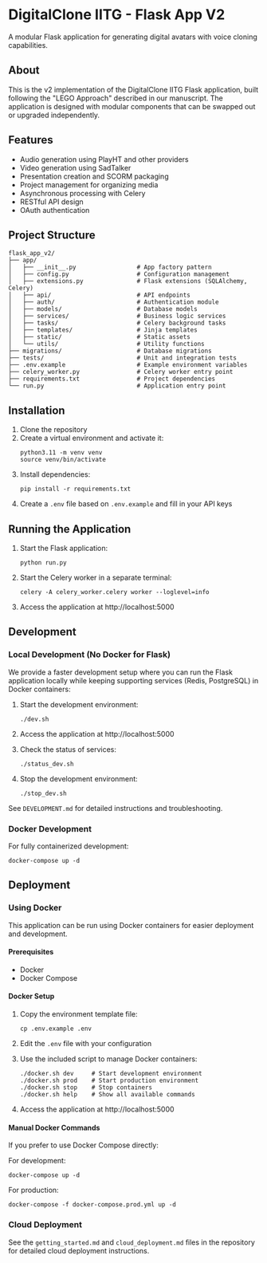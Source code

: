 # DigitalClone IITG - Flask App V2

A modular Flask application for generating digital avatars with voice cloning capabilities.

## About

This is the v2 implementation of the DigitalClone IITG Flask application, built following the "LEGO Approach" described in our manuscript. The application is designed with modular components that can be swapped out or upgraded independently.

## Features

- Audio generation using PlayHT and other providers
- Video generation using SadTalker
- Presentation creation and SCORM packaging
- Project management for organizing media
- Asynchronous processing with Celery
- RESTful API design
- OAuth authentication

## Project Structure

```
flask_app_v2/
├── app/
│   ├── __init__.py                 # App factory pattern
│   ├── config.py                   # Configuration management
│   ├── extensions.py               # Flask extensions (SQLAlchemy, Celery)
│   ├── api/                        # API endpoints
│   ├── auth/                       # Authentication module
│   ├── models/                     # Database models
│   ├── services/                   # Business logic services
│   ├── tasks/                      # Celery background tasks
│   ├── templates/                  # Jinja templates
│   ├── static/                     # Static assets
│   └── utils/                      # Utility functions
├── migrations/                     # Database migrations
├── tests/                          # Unit and integration tests
├── .env.example                    # Example environment variables
├── celery_worker.py                # Celery worker entry point
├── requirements.txt                # Project dependencies
└── run.py                          # Application entry point
```

## Installation

1. Clone the repository
2. Create a virtual environment and activate it:
   ```
   python3.11 -m venv venv
   source venv/bin/activate
   ```
3. Install dependencies:
   ```
   pip install -r requirements.txt
   ```
4. Create a `.env` file based on `.env.example` and fill in your API keys

## Running the Application

1. Start the Flask application:
   ```
   python run.py
   ```

2. Start the Celery worker in a separate terminal:
   ```
   celery -A celery_worker.celery worker --loglevel=info
   ```

3. Access the application at http://localhost:5000

## Development

### Local Development (No Docker for Flask)

We provide a faster development setup where you can run the Flask application locally while keeping supporting services (Redis, PostgreSQL) in Docker containers:

1. Start the development environment:
   ```
   ./dev.sh
   ```

2. Access the application at http://localhost:5000

3. Check the status of services:
   ```
   ./status_dev.sh
   ```

4. Stop the development environment:
   ```
   ./stop_dev.sh
   ```

See `DEVELOPMENT.md` for detailed instructions and troubleshooting.

### Docker Development

For fully containerized development:
```
docker-compose up -d
```

## Deployment

### Using Docker

This application can be run using Docker containers for easier deployment and development.

#### Prerequisites

- Docker
- Docker Compose

#### Docker Setup

1. Copy the environment template file:
   ```
   cp .env.example .env
   ```

2. Edit the `.env` file with your configuration

3. Use the included script to manage Docker containers:
   ```
   ./docker.sh dev     # Start development environment
   ./docker.sh prod    # Start production environment
   ./docker.sh stop    # Stop containers
   ./docker.sh help    # Show all available commands
   ```

4. Access the application at http://localhost:5000

#### Manual Docker Commands

If you prefer to use Docker Compose directly:

For development:
```
docker-compose up -d
```

For production:
```
docker-compose -f docker-compose.prod.yml up -d
```

### Cloud Deployment

See the `getting_started.md` and `cloud_deployment.md` files in the repository for detailed cloud deployment instructions.
